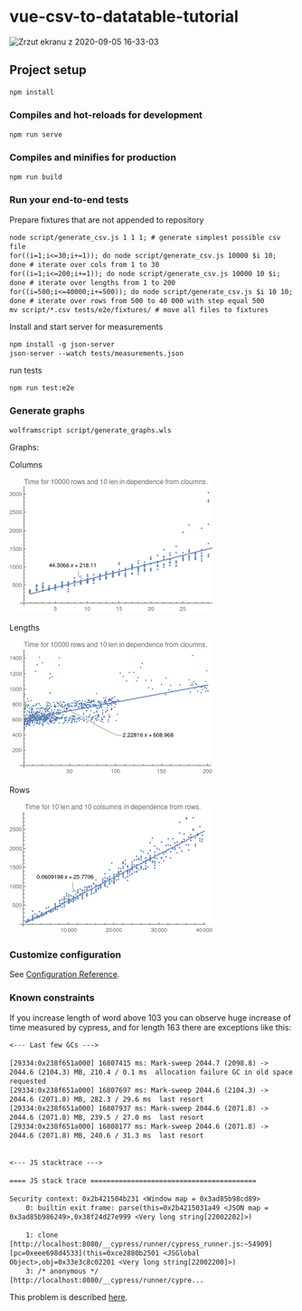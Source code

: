 # vue-csv-to-datatable-tutorial

![Zrzut ekranu z 2020-09-05 16-33-03](https://user-images.githubusercontent.com/16663028/92307287-952ad800-ef95-11ea-938a-0eca7c128210.png)

## Project setup
```
npm install
```

### Compiles and hot-reloads for development
```
npm run serve
```

### Compiles and minifies for production
```
npm run build
```

### Run your end-to-end tests
Prepare fixtures that are not appended to repository

```
node script/generate_csv.js 1 1 1; # generate simplest possible csv file
for((i=1;i<=30;i+=1)); do node script/generate_csv.js 10000 $i 10; done # iterate over cols from 1 to 30
for((i=1;i<=200;i+=1)); do node script/generate_csv.js 10000 10 $i; done # iterate over lengths from 1 to 200
for((i=500;i<=40000;i+=500)); do node script/generate_csv.js $i 10 10; done # iterate over rows from 500 to 40 000 with step equal 500
mv script/*.csv tests/e2e/fixtures/ # move all files to fixtures
```

Install and start server for measurements

```
npm install -g json-server
json-server --watch tests/measurements.json
```

run tests

```
npm run test:e2e
```

### Generate graphs

```
wolframscript script/generate_graphs.wls
```

Graphs:

Columns

![](tests/ct.png)

Lengths

![](tests/lt.png)

Rows

![](tests/rt.png)

### Customize configuration
See [Configuration Reference](https://cli.vuejs.org/config/).


### Known constraints

If you increase length of word above 103 you can observe huge increase of time
measured by cypress, and for length 163 there are exceptions like this:

```
<--- Last few GCs --->

[29334:0x238f651a000] 16807415 ms: Mark-sweep 2044.7 (2098.8) -> 2044.6 (2104.3) MB, 210.4 / 0.1 ms  allocation failure GC in old space requested
[29334:0x238f651a000] 16807697 ms: Mark-sweep 2044.6 (2104.3) -> 2044.6 (2071.8) MB, 282.3 / 29.6 ms  last resort 
[29334:0x238f651a000] 16807937 ms: Mark-sweep 2044.6 (2071.8) -> 2044.6 (2071.8) MB, 239.5 / 27.0 ms  last resort 
[29334:0x238f651a000] 16808177 ms: Mark-sweep 2044.6 (2071.8) -> 2044.6 (2071.8) MB, 240.6 / 31.3 ms  last resort 


<--- JS stacktrace --->

==== JS stack trace =========================================

Security context: 0x2b421504b231 <Window map = 0x3ad85b98cd89>
    0: builtin exit frame: parse(this=0x2b4215031a49 <JSON map = 0x3ad85b986249>,0x38f24d27e999 <Very long string[22002202]>)

    1: clone [http://localhost:8080/__cypress/runner/cypress_runner.js:~54909] [pc=0xeee698d4533](this=0xce2880b2501 <JSGlobal Object>,obj=0x33e3c8c02201 <Very long string[22002200]>)
    3: /* anonymous */ [http://localhost:8080/__cypress/runner/cypre...
```

This problem is described [here](https://github.com/cypress-io/cypress/issues/1955).
